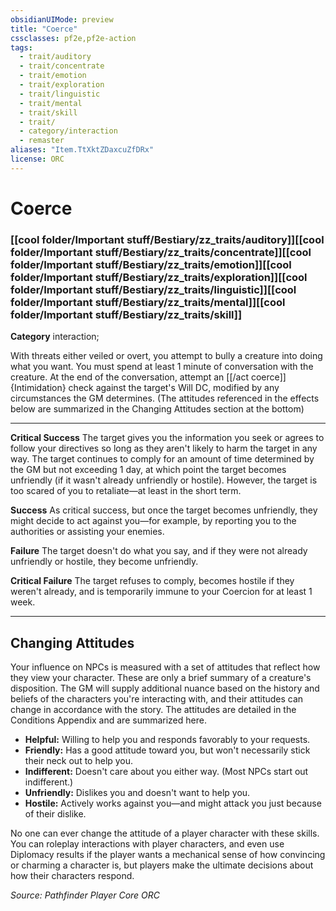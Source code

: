 ```yaml
---
obsidianUIMode: preview
title: "Coerce"
cssclasses: pf2e,pf2e-action
tags:
  - trait/auditory
  - trait/concentrate
  - trait/emotion
  - trait/exploration
  - trait/linguistic
  - trait/mental
  - trait/skill
  - trait/
  - category/interaction
  - remaster
aliases: "Item.TtXktZDaxcuZfDRx"
license: ORC
---
```

# Coerce

### [[cool folder/Important stuff/Bestiary/zz_traits/auditory]][[cool folder/Important stuff/Bestiary/zz_traits/concentrate]][[cool folder/Important stuff/Bestiary/zz_traits/emotion]][[cool folder/Important stuff/Bestiary/zz_traits/exploration]][[cool folder/Important stuff/Bestiary/zz_traits/linguistic]][[cool folder/Important stuff/Bestiary/zz_traits/mental]][[cool folder/Important stuff/Bestiary/zz_traits/skill]]

**Category** interaction; 




With threats either veiled or overt, you attempt to bully a creature into doing what you want. You must spend at least 1 minute of conversation with the creature. At the end of the conversation, attempt an [[/act coerce]]{Intimidation} check against the target's Will DC, modified by any circumstances the GM determines. (The attitudes referenced in the effects below are summarized in the Changing Attitudes section at the bottom)

* * *

**Critical Success** The target gives you the information you seek or agrees to follow your directives so long as they aren't likely to harm the target in any way. The target continues to comply for an amount of time determined by the GM but not exceeding 1 day, at which point the target becomes unfriendly (if it wasn't already unfriendly or hostile). However, the target is too scared of you to retaliate—at least in the short term.

**Success** As critical success, but once the target becomes unfriendly, they might decide to act against you—for example, by reporting you to the authorities or assisting your enemies.

**Failure** The target doesn't do what you say, and if they were not already unfriendly or hostile, they become unfriendly.

**Critical Failure** The target refuses to comply, becomes hostile if they weren't already, and is temporarily immune to your Coercion for at least 1 week.

* * *

## Changing Attitudes

Your influence on NPCs is measured with a set of attitudes that reflect how they view your character. These are only a brief summary of a creature's disposition. The GM will supply additional nuance based on the history and beliefs of the characters you're interacting with, and their attitudes can change in accordance with the story. The attitudes are detailed in the Conditions Appendix and are summarized here.

*   **Helpful:** Willing to help you and responds favorably to your requests.
*   **Friendly:** Has a good attitude toward you, but won't necessarily stick their neck out to help you.
*   **Indifferent:** Doesn't care about you either way. (Most NPCs start out indifferent.)
*   **Unfriendly:** Dislikes you and doesn't want to help you.
*   **Hostile:** Actively works against you—and might attack you just because of their dislike.

No one can ever change the attitude of a player character with these skills. You can roleplay interactions with player characters, and even use Diplomacy results if the player wants a mechanical sense of how convincing or charming a character is, but players make the ultimate decisions about how their characters respond.

*Source: Pathfinder Player Core*
*ORC*
